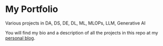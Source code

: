 # My Portfolio
Various projects in DA, DS, DE, DL, ML, MLOPs, LLM, Generative AI

You will find my bio and a description of all the projects in this repo at my [personal blog](http://aitech-engineering.com/about/).






